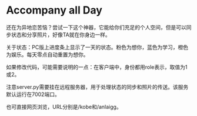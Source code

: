 # Accompany all Day
还在为异地恋苦恼？尝试一下这个神器，它能给你们充足的个人空间，但是可以同步状态和分享照片，好像TA就在你身边一样。

关于状态：PC版上进度条上显示了一天的状态。粉色为想你，蓝色为学习，橙色为娱乐。每天零点自动重置为想你。

如果修改代码，可能需要说明的一点：在客户端中，身份都用role表示，取值为1或2。

注意server.py需要挂在远程服务器，用于处理状态的同步和照片的传送。该服务默认运行在7002端口。

也可直接网页浏览，URL分别是/kobe和/anlaigg。